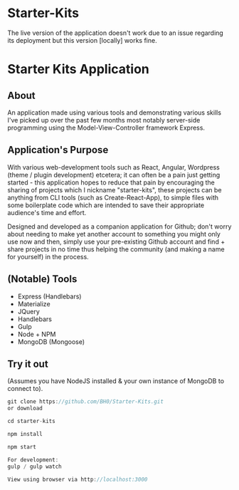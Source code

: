 # Starter-Kits 
The live version of the application doesn't work due to an issue regarding its deployment but this version [locally] works fine.  

# Starter Kits Application

## About 
An application made using various tools and demonstrating various skills I've picked up over the past few months most notably server-side programming using the Model-View-Controller framework Express. 

## Application's Purpose 
With various web-development tools such as React, Angular, Wordpress (theme / plugin development) etcetera; it can often be a pain just getting started - this application hopes to reduce that pain by encouraging the sharing of projects which I nickname "starter-kits", these projects can be anything from CLI tools (such as Create-React-App), to simple files with some boilerplate code which are intended to save their appropriate audience's time and effort. 

Designed and developed as a companion application for Github; don't worry about needing to make yet another account to something you might only use now and then, simply use your pre-existing Github account and find + share projects in no time thus helping the community (and making a name for yourself) in the process. 

## (Notable) Tools 
* Express (Handlebars) 
* Materialize 
* JQuery 
* Handlebars 
* Gulp 
* Node + NPM 
* MongoDB (Mongoose) 

## Try it out 
(Assumes you have NodeJS installed & your own instance of MongoDB to connect to). 
```javascript 
git clone https://github.com/BH0/Starter-Kits.git 
or download 

cd starter-kits 

npm install 

npm start 

For development: 
gulp / gulp watch 

View using browser via http://localhost:3000 

``` 

